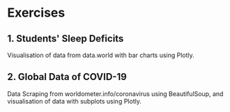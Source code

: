 # Exercises
## 1. Students' Sleep Deficits

Visualisation of data from data.world with bar charts using Plotly.

## 2. Global Data of COVID-19 

Data Scraping from worldometer.info/coronavirus using BeautifulSoup, and visualisation of data with subplots using Plotly.
